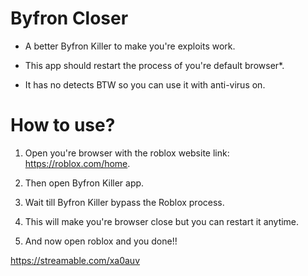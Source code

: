 # Byfron Closer

- A better Byfron Killer to make you're exploits work.

- This app should restart the process of you're default browser*.

- It has no detects BTW so you can use it with anti-virus on.

# How to use?

1. Open you're browser with the roblox website link: https://roblox.com/home.

2. Then open Byfron Killer app.

3. Wait till Byfron Killer bypass the Roblox process.

4. This will make you're browser close but you can restart it anytime.

5. And now open roblox and you done!!


https://streamable.com/xa0auv




